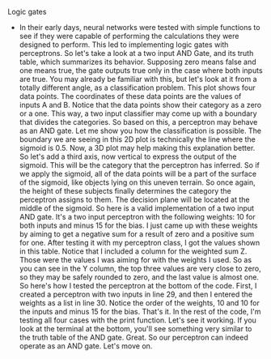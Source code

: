 Logic gates
- In their early days, neural networks were tested with simple functions to see if they were capable of performing the calculations they were designed to perform. This led to implementing logic gates with perceptrons. So let's take a look at a two input AND Gate, and its truth table, which summarizes its behavior. Supposing zero means false and one means true, the gate outputs true only in the case where both inputs are true. You may already be familiar with this, but let's look at it from a totally different angle, as a classification problem. This plot shows four data points. The coordinates of these data points are the values of inputs A and B. Notice that the data points show their category as a zero or a one. This way, a two input classifier may come up with a boundary that divides the categories. So based on this, a perceptron may behave as an AND gate. Let me show you how the classification is possible. The boundary we are seeing in this 2D plot is technically the line where the sigmoid is 0.5. Now, a 3D plot may help making this explanation better. So let's add a third axis, now vertical to express the output of the sigmoid. This will be the category that the perceptron has inferred. So if we apply the sigmoid, all of the data points will be a part of the surface of the sigmoid, like objects lying on this uneven terrain. So once again, the height of these subjects finally determines the category the perceptron assigns to them. The decision plane will be located at the middle of the sigmoid. So here is a valid implementation of a two input AND gate. It's a two input perceptron with the following weights: 10 for both inputs and minus 15 for the bias. I just came up with these weights by aiming to get a negative sum for a result of zero and a positive sum for one. After testing it with my perceptron class, I got the values shown in this table. Notice that I included a column for the weighted sum Z. Those were the values I was aiming for with the weights I used. So as you can see in the Y column, the top three values are very close to zero, so they may be safely rounded to zero, and the last value is almost one. So here's how I tested the perceptron at the bottom of the code. First, I created a perceptron with two inputs in line 29, and then I entered the weights as a list in line 30. Notice the order of the weights, 10 and 10 for the inputs and minus 15 for the bias. That's it. In the rest of the code, I'm testing all four cases with the print function. Let's see it working. If you look at the terminal at the bottom, you'll see something very similar to the truth table of the AND gate. Great. So our perceptron can indeed operate as an AND gate. Let's move on.